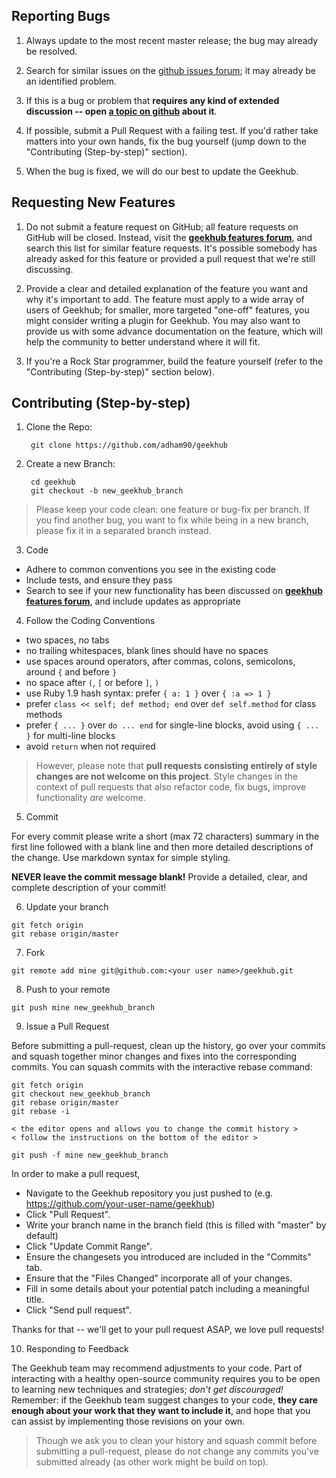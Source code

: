 ## Reporting Bugs

1. Always update to the most recent master release; the bug may already be resolved.

2. Search for similar issues on the [github issues forum][m]; it may already be an identified problem.

3. If this is a bug or problem that **requires any kind of extended discussion -- open [a topic on github][mn] about it**.

4. If possible, submit a Pull Request with a failing test. If you'd rather take matters into your own hands, fix the bug yourself (jump down to the "Contributing (Step-by-step)" section).

5. When the bug is fixed, we will do our best to update the Geekhub.

## Requesting New Features

1. Do not submit a feature request on GitHub; all feature requests on GitHub will be closed. Instead, visit the **[geekhub features forum](http://features.geekhub.io)**, and search this list for similar feature requests. It's possible somebody has already asked for this feature or provided a pull request that we're still discussing.

2. Provide a clear and detailed explanation of the feature you want and why it's important to add. The feature must apply to a wide array of users of Geekhub; for smaller, more targeted "one-off" features, you might consider writing a plugin for Geekhub. You may also want to provide us with some advance documentation on the feature, which will help the community to better understand where it will fit.

3. If you're a Rock Star programmer, build the feature yourself (refer to the "Contributing (Step-by-step)" section below).

## Contributing (Step-by-step)

1. Clone the Repo:

        git clone https://github.com/adham90/geekhub

2. Create a new Branch:

        cd geekhub
        git checkout -b new_geekhub_branch

 > Please keep your code clean: one feature or bug-fix per branch. If you find another bug, you want to fix while being in a new branch, please fix it in a separated branch instead.

3. Code
  * Adhere to common conventions you see in the existing code
  * Include tests, and ensure they pass
  * Search to see if your new functionality has been discussed on **[geekhub features forum](http://features.geekhub.io)**, and include updates as appropriate

4. Follow the Coding Conventions
  * two spaces, no tabs
  * no trailing whitespaces, blank lines should have no spaces
  * use spaces around operators, after commas, colons, semicolons, around `{` and before `}`
  * no space after `(`, `[` or before `]`, `)`
  * use Ruby 1.9 hash syntax: prefer `{ a: 1 }` over `{ :a => 1 }`
  * prefer `class << self; def method; end` over `def self.method` for class methods
  * prefer `{ ... }` over `do ... end` for single-line blocks, avoid using `{ ... }` for multi-line blocks
  * avoid `return` when not required

  > However, please note that **pull requests consisting entirely of style changes are not welcome on this project**. Style changes in the context of pull requests that also refactor code, fix bugs, improve functionality *are* welcome.

5. Commit

  For every commit please write a short (max 72 characters) summary in the first line followed with a blank line and then more detailed descriptions of the change. Use markdown syntax for simple styling.

  **NEVER leave the commit message blank!** Provide a detailed, clear, and complete description of your commit!

6. Update your branch

  ```
  git fetch origin
  git rebase origin/master
  ```

7. Fork

  ```
  git remote add mine git@github.com:<your user name>/geekhub.git
  ```

8. Push to your remote

  ```
  git push mine new_geekhub_branch
  ```

9. Issue a Pull Request

  Before submitting a pull-request, clean up the history, go over your commits and squash together minor changes and fixes into the corresponding commits. You can squash commits with the interactive rebase command:

  ```
  git fetch origin
  git checkout new_geekhub_branch
  git rebase origin/master
  git rebase -i

  < the editor opens and allows you to change the commit history >
  < follow the instructions on the bottom of the editor >

  git push -f mine new_geekhub_branch
  ```


  In order to make a pull request,
  * Navigate to the Geekhub repository you just pushed to (e.g. https://github.com/your-user-name/geekhub)
  * Click "Pull Request".
  * Write your branch name in the branch field (this is filled with "master" by default)
  * Click "Update Commit Range".
  * Ensure the changesets you introduced are included in the "Commits" tab.
  * Ensure that the "Files Changed" incorporate all of your changes.
  * Fill in some details about your potential patch including a meaningful title.
  * Click "Send pull request".

  Thanks for that -- we'll get to your pull request ASAP, we love pull requests!

10. Responding to Feedback

  The Geekhub team may recommend adjustments to your code. Part of interacting with a healthy open-source community requires you to be open to learning new techniques and strategies; *don't get discouraged!* Remember: if the Geekhub team suggest changes to your code, **they care enough about your work that they want to include it**, and hope that you can assist by implementing those revisions on your own.

  > Though we ask you to clean your history and squash commit before submitting a pull-request, please do not change any commits you've submitted already (as other work might be build on top).

[m]: https://github.com/adham90/geekhub/issues/
[mn]: https://github.com/adham90/geekhub/issues/new
